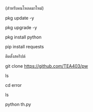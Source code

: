 (สำหรับคนโหลดมาใหม่)

pkg update -y

pkg upgrade -y

pkg install python

pip install requests

ติดตั้งสคริปต์

git clone https://github.com/TEA403/pw

ls

cd error

ls

python th.py
